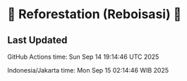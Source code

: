 
# 🌳 Reforestation (Reboisasi) 🌲

## Last Updated

GitHub Actions time: Sun Sep 14 19:14:46 UTC 2025

Indonesia/Jakarta time: Mon Sep 15 02:14:46 WIB 2025
